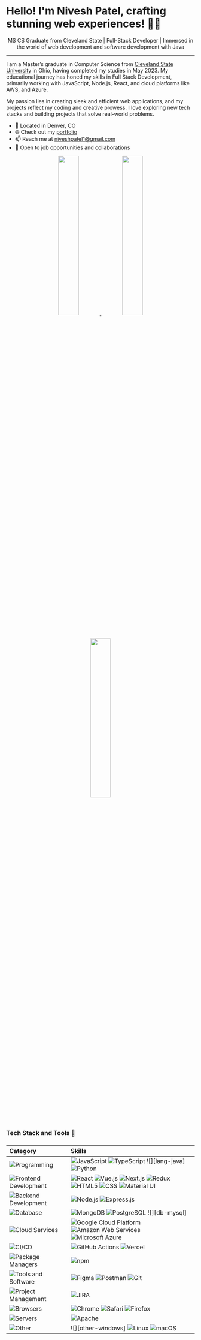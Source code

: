 # Hello! I'm Nivesh Patel, crafting stunning web experiences! 👨‍💻

<p align="center">
  MS CS Graduate from Cleveland State | Full-Stack Developer | Immersed in the world of web development and software development with Java
</p>

---

I am a Master’s graduate in Computer Science from [Cleveland State University](https://www.csuohio.edu/) in Ohio, having completed my studies in May 2023. My educational journey has honed my skills in Full Stack Development, primarily working with JavaScript, Node.js, React, and cloud platforms like AWS, and Azure.

My passion lies in creating sleek and efficient web applications, and my projects reflect my coding and creative prowess. I love exploring new tech stacks and building projects that solve real-world problems.

- 📍 Located in Denver, CO
- 🌐 Check out my [portfolio](https://harshal.pro)
- 📫 Reach me at niveshpatel1@gmail.com
- 💼 Open to job opportunities and collaborations

<p align="center">
  <a href="https://github.com/anuraghazra/github-readme-stats">
    <img width="33%" src="https://github-readme-stats.vercel.app/api?username=nivesh852&hide_title=true&hide_border=true&show_icons=true&text_color=fff&icon_color=1abc9c&bg_color=0,2d2d2d,000000&theme=dark&hide_rank=true&layout=compact&langs_count=8&hide=HTML" />
  </a>
  <a href="https://github.com/anuraghazra/github-readme-stats">
    <img width="33%" src="https://github-readme-stats.vercel.app/api/top-langs/?username=nivesh852&hide_title=true&hide_border=true&show_icons=true&text_color=fff&icon_color=1abc9c&bg_color=0,2d2d2d,000000&theme=dark&hide_rank=true&layout=compact&langs_count=8&hide=HTML" />
  </a>
  <a href="https://github.com/DenverCoder1/github-readme-streak-stats">
    <img width="33%" src="https://github-readme-streak-stats-two-fawn.vercel.app/?user=nivesh852&theme=highcontrast" />
  </a>
</p>

<h3>Tech Stack and Tools 💫<h3>

| Category | Skills |
| :------- | :----- |
| ![][h-programming] | ![][lang-javascript] ![][lang-typescript] ![][lang-java] ![][lang-python] |
| ![][h-frontend] | ![][frontend-react] ![][frontend-vuejs] ![][frontend-nextjs] ![][frontend-redux] ![][frontend-html5] ![][frontend-css] ![][frontend-materialui] |
| ![][h-backend] | ![][backend-nodejs] ![][backend-expressjs] |
| ![][h-database] | ![][db-mongodb] ![][db-postgresql] ![][db-mysql] |
| ![][h-cloud] | ![][cloud-gcp] ![][cloud-aws] ![][cloud-azure] |
| ![][h-cicd] | ![][cicd-githubactions] ![][cicd-vercel] |
| ![][h-package] | ![][pkg-npm] |
| ![][h-tools] | ![][tools-figma] ![][tools-postman] ![][tools-git] |
| ![][h-projectmgmt] | ![][projmgmt-jira] |
| ![][h-browsers] | ![][browser-chrome] ![][browser-safari] ![][browser-firefox] |
| ![][h-servers] | ![][server-apache] |
| ![][h-other] | ![][other-windows] ![][other-linux] ![][other-macos] |

<!-- Titles -->

[h-programming]: https://img.shields.io/badge/-Programming-000000?style=flat-square "Programming"
[h-frontend]: https://img.shields.io/badge/-Frontend_Development-05122A?style=flat-square "Frontend Development"
[h-backend]: https://img.shields.io/badge/-Backend_Development-05122A?style=flat-square "Backend Development"
[h-database]: https://img.shields.io/badge/-Database-000000?style=flat-square "Database"
[h-cloud]: https://img.shields.io/badge/-Cloud_Services-05122A?style=flat-square "Cloud Services"
[h-cicd]: https://img.shields.io/badge/-CI%2FCD-000000?style=flat-square "CI/CD"
[h-package]: https://img.shields.io/badge/-Package_Managers-05122A?style=flat-square "Package Managers"
[h-tools]: https://img.shields.io/badge/-Tools_and_Software-000000?style=flat-square "Tools and Software"
[h-projectmgmt]: https://img.shields.io/badge/-Project_Management-05122A?style=flat-square "Project Management"
[h-browsers]: https://img.shields.io/badge/-Browsers-000000?style=flat-square "Browsers"
[h-servers]: https://img.shields.io/badge/-Servers-05122A?style=flat-square "Servers"
[h-other]: https://img.shields.io/badge/-Other-000000?style=flat-square "Other"


<!-- Programming Languages -->
[lang-javascript]: https://img.shields.io/badge/-JavaScript-F7DF1E?style=flat-square&logo=javascript&logoColor=black "JavaScript"
[lang-typescript]: https://img.shields.io/badge/-TypeScript-007ACC?style=flat-square&logo=typescript&logoColor=white "TypeScript"
[lang-php]: https://img.shields.io/badge/-PHP-777BB4?style=flat-square&logo=php&logoColor=white "PHP"
[lang-python]: https://img.shields.io/badge/-Python-3776AB?style=flat-square&logo=python&logoColor=white "Python"

<!-- Frontend Technologies -->
[frontend-react]: https://img.shields.io/badge/-React-45b8d8?style=flat-square&logo=react&logoColor=white "React"
[frontend-vuejs]: https://img.shields.io/badge/-Vue.js-4FC08D?style=flat-square&logo=vue.js&logoColor=white "Vue.js"
[frontend-nextjs]: https://img.shields.io/badge/-NextJS-000000?style=flat-square&logo=next.js&logoColor=white "Next.js"
[frontend-redux]: https://img.shields.io/badge/-Redux-764ABC?style=flat-square&logo=redux&logoColor=white "Redux"
[frontend-html5]: https://img.shields.io/badge/-HTML5-E34F26?style=flat-square&logo=html5&logoColor=white "HTML5"
[frontend-css]: https://img.shields.io/badge/-CSS-1572B6?style=flat-square&logo=css3&logoColor=white "CSS"
[frontend-sass]: https://img.shields.io/badge/-Sass-CC6699?style=flat-square&logo=sass&logoColor=white "Sass"
[frontend-materialui]: https://img.shields.io/badge/-Material_UI-0081CB?style=flat-square&logo=material-ui&logoColor=white "Material UI"
[frontend-framermotion]: https://img.shields.io/badge/-framer--motion-0055FF?style=flat-square&logo=framer&logoColor=white "Framer Motion"

<!-- Backend Technologies -->
[backend-nodejs]: https://img.shields.io/badge/-Node.js-339933?style=flat-square&logo=node.js&logoColor=white "Node.js"
[backend-expressjs]: https://img.shields.io/badge/-Express.js-000000?style=flat-square&logo=express&logoColor=white "Express.js"
[backend-apollographql]: https://img.shields.io/badge/-Apollo_GraphQL-311C87?style=flat-square&logo=apollographql&logoColor=white "Apollo GraphQL"

<!-- Databases -->
[db-mongodb]: https://img.shields.io/badge/-MongoDB-47A248?style=flat-square&logo=mongodb&logoColor=white "MongoDB"
[db-postgresql]: https://img.shields.io/badge/-PostgreSQL-4169E1?style=flat-square&logo=postgresql&logoColor=white "PostgreSQL"
[db-redis]: https://img.shields.io/badge/-Redis-DC382D?style=flat-square&logo=redis&logoColor=white "Redis"
[db-firebase]: https://img.shields.io/badge/-Firebase-FFCA28?style=flat-square&logo=firebase&logoColor=black "Firebase"

<!-- Cloud Technologies -->
[cloud-gcp]: https://img.shields.io/badge/-Google_Cloud-4285F4?style=flat-square&logo=google-cloud&logoColor=white "Google Cloud Platform"
[cloud-aws]: https://img.shields.io/badge/-AWS-232F3E?style=flat-square&logo=amazon-aws&logoColor=white "Amazon Web Services"
[cloud-azure]: https://img.shields.io/badge/-Azure-0078D4?style=flat-square&logo=microsoft-azure&logoColor=white "Microsoft Azure"
[cloud-digitalocean]: https://img.shields.io/badge/-DigitalOcean-0080FF?style=flat-square&logo=digitalocean&logoColor=white "DigitalOcean"

<!-- Deployment & CI/CD -->
[cicd-githubactions]: https://img.shields.io/badge/-GitHub_Actions-2088FF?style=flat-square&logo=github-actions&logoColor=white "GitHub Actions"
[cicd-docker]: https://img.shields.io/badge/-Docker-2496ED?style=flat-square&logo=docker&logoColor=white "Docker"
[cicd-vercel]: https://img.shields.io/badge/-Vercel-000000?style=flat-square&logo=vercel&logoColor=white "Vercel"

<!-- Package Managers -->
[pkg-npm]: https://img.shields.io/badge/-npm-CB3837?style=flat-square&logo=npm&logoColor=white "npm"
[pkg-yarn]: https://img.shields.io/badge/-yarn-2C8EBB?style=flat-square&logo=yarn&logoColor=white "yarn"

<!-- Development Tools -->
[tools-androidstudio]: https://img.shields.io/badge/-Android_Studio-3DDC84?style=flat-square&logo=android-studio&logoColor=white "Android Studio"
[tools-figma]: https://img.shields.io/badge/-Figma-F24E1E?style=flat-square&logo=figma&logoColor=white "Figma"
[tools-postman]: https://img.shields.io/badge/-Postman-FF6C37?style=flat-square&logo=postman&logoColor=white "Postman"
[tools-git]: https://img.shields.io/badge/-Git-F05032?style=flat-square&logo=git&logoColor=white "Git"

<!-- Project Management -->
[projmgmt-jira]: https://img.shields.io/badge/-JIRA-0052CC?style=flat-square&logo=jira&logoColor=white "JIRA"
[projmgmt-trello]: https://img.shields.io/badge/-Trello-0079BF?style=flat-square&logo=trello&logoColor=white "Trello"

<!-- Browsers -->
[browser-chrome]: https://img.shields.io/badge/-Chrome-4285F4?style=flat-square&logo=google-chrome&logoColor=white "Chrome"
[browser-safari]: https://img.shields.io/badge/-Safari-000000?style=flat-square&logo=safari&logoColor=white "Safari"
[browser-firefox]: https://img.shields.io/badge/-Firefox-FF7139?style=flat-square&logo=firefox-browser&logoColor=white "Firefox"

<!-- Servers -->
[server-apache]: https://img.shields.io/badge/-Apache-D22128?style=flat-square&logo=apache&logoColor=white "Apache"
[server-nginx]: https://img.shields.io/badge/-nginx-009639?style=flat-square&logo=nginx&logoColor=white "nginx"

<!-- Hardware/Other -->
[other-raspberrypi]: https://img.shields.io/badge/-Raspberry_Pi-A22846?style=flat-square&logo=raspberry-pi&logoColor=white "Raspberry Pi"
[other-linux]: https://img.shields.io/badge/-Linux-FCC624?style=flat-square&logo=linux&logoColor=black "Linux"
[other-macos]: https://img.shields.io/badge/-macOS-000000?style=flat-square&logo=apple&logoColor=white "macOS"


